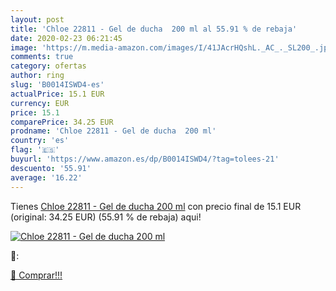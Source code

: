 ```yaml
---
layout: post
title: 'Chloe 22811 - Gel de ducha  200 ml al 55.91 % de rebaja'
date: 2020-02-23 06:21:45
image: 'https://m.media-amazon.com/images/I/41JAcrHQshL._AC_._SL200_.jpg'
comments: true
category: ofertas
author: ring
slug: 'B0014ISWD4-es'
actualPrice: 15.1 EUR
currency: EUR
price: 15.1
comparePrice: 34.25 EUR
prodname: 'Chloe 22811 - Gel de ducha  200 ml'
country: 'es'
flag: '🇪🇸'
buyurl: 'https://www.amazon.es/dp/B0014ISWD4/?tag=tolees-21'
descuento: '55.91'
average: '16.22'
---
```


Tienes [Chloe 22811 - Gel de ducha  200 ml](https://www.amazon.es/dp/B0014ISWD4/?tag=tolees-21) con precio final de  15.1 EUR (original: 34.25 EUR) (55.91 %  de rebaja) aqui!

[![Chloe 22811 - Gel de ducha  200 ml](https://m.media-amazon.com/images/I/41JAcrHQshL._AC_._SL200_.jpg)](https://www.amazon.es/dp/B0014ISWD4/?tag=tolees-21)

🔎:


[🛒 Comprar!!!](https://www.amazon.es/dp/B0014ISWD4/?tag=tolees-21)
